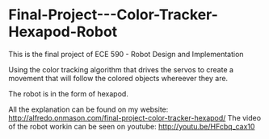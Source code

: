 # Final-Project---Color-Tracker-Hexapod-Robot

This is the final project of ECE 590 - Robot Design and Implementation

Using the color tracking algorithm that drives the servos to create a movement that will follow 
the colored objects whereever they are.

The robot is in the form of hexapod.

All the explanation can be found on my website: http://alfredo.onmason.com/final-project-color-tracker-hexapod/
The video of the robot workin can be seen on youtube: http://youtu.be/HFcbq_cax10
